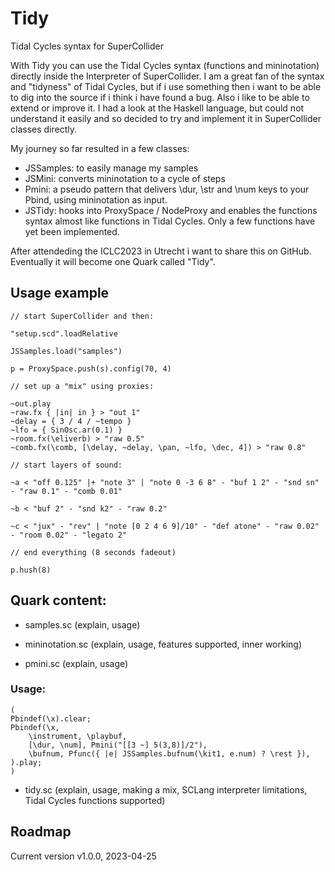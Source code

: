 # Tidy
Tidal Cycles syntax for SuperCollider

With Tidy you can use the Tidal Cycles syntax (functions and mininotation) directly inside the Interpreter of SuperCollider. I am a great fan of the syntax and "tidyness" of Tidal Cycles, but if i use something then i want to be able to dig into the source if i think i have found a bug. Also i like to be able to extend or improve it. I had a look at the Haskell language, but could not understand it easily and so decided to try and implement it in SuperCollider classes directly.

My journey so far resulted in a few classes:
- JSSamples: to easily manage my samples
- JSMini: converts mininotation to a cycle of steps
- Pmini: a pseudo pattern that delivers \dur, \str and \num keys to your Pbind, using mininotation as input.
- JSTidy: hooks into ProxySpace / NodeProxy and enables the functions syntax almost like functions in Tidal Cycles. Only a few functions have yet been implemented.

After attendeding the ICLC2023 in Utrecht i want to share this on GitHub.  
Eventually it will become one Quark called "Tidy".

## Usage example

```
// start SuperCollider and then:

"setup.scd".loadRelative

JSSamples.load("samples")

p = ProxySpace.push(s).config(70, 4)

// set up a "mix" using proxies:

~out.play
~raw.fx { |in| in } > "out 1"
~delay = { 3 / 4 / ~tempo }
~lfo = { SinOsc.ar(0.1) }
~room.fx(\eliverb) > "raw 0.5"
~comb.fx(\comb, [\delay, ~delay, \pan, ~lfo, \dec, 4]) > "raw 0.8"

// start layers of sound:

~a < "off 0.125" |+ "note 3" | "note 0 -3 6 8" - "buf 1 2" - "snd sn" - "raw 0.1" - "comb 0.01"

~b < "buf 2" - "snd k2" - "raw 0.2"

~c < "jux" - "rev" | "note [0 2 4 6 9]/10" - "def atone" - "raw 0.02" - "room 0.02" - "legato 2"

// end everything (8 seconds fadeout)

p.hush(8)
```

## Quark content:

- samples.sc (explain, usage)

- mininotation.sc (explain, usage, features supported, inner working)

- pmini.sc (explain, usage)

### Usage:
```
(
Pbindef(\x).clear;
Pbindef(\x,
	\instrument, \playbuf,
	[\dur, \num], Pmini("[[3 ~] 5(3,8)]/2"),
	\bufnum, Pfunc({ |e| JSSamples.bufnum(\kit1, e.num) ? \rest }),
).play;
)
```

- tidy.sc (explain, usage, making a mix, SCLang interpreter limitations, Tidal Cycles functions supported)

## Roadmap

Current version v1.0.0, 2023-04-25

